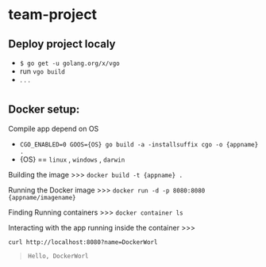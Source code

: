 # team-project

**Deploy project localy**
-
* `$ go get -u golang.org/x/vgo`
* run `vgo build`
* . . .
#


**Docker setup:**
- 
Compile app depend on OS 
 * `CGO_ENABLED=0 GOOS={OS} go build -a -installsuffix cgo -o {appname} .`
 * {OS} == `linux` , `windows` , `darwin`

Building the image >>>  `docker build -t {appname} .`

Running the Docker image >>> `docker run -d -p 8080:8080 {appname/imagename}`

Finding Running containers >>> `docker container ls`
 
Interacting with the app
 running inside the container >>>
 
 `curl http://localhost:8080?name=DockerWorl`
 > `Hello, DockerWorl`
 #